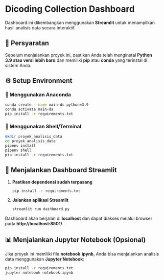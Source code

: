 # Dicoding Collection Dashboard

Dashboard ini dikembangkan menggunakan **Streamlit** untuk menampilkan hasil analisis data secara interaktif.

## 📌 Persyaratan
Sebelum menjalankan proyek ini, pastikan Anda telah menginstal **Python 3.9 atau versi lebih baru** dan memiliki **pip** atau **conda** yang terinstal di sistem Anda.

## ⚙️ Setup Environment

### 🔹 Menggunakan Anaconda
```bash
conda create --name main-ds python=3.9
conda activate main-ds
pip install -r requirements.txt
```

### 🔹 Menggunakan Shell/Terminal
```bash
mkdir proyek_analisis_data
cd proyek_analisis_data
pipenv install
pipenv shell
pip install -r requirements.txt
```

## 🚀 Menjalankan Dashboard Streamlit
1. **Pastikan dependensi sudah terpasang**
   ```bash
   pip install -r requirements.txt
   ```

2. **Jalankan aplikasi Streamlit**
   ```bash
   streamlit run dashboard.py
   ```

Dashboard akan berjalan di **localhost** dan dapat diakses melalui browser pada **http://localhost:8501/**.

## 📊 Menjalankan Jupyter Notebook (Opsional)
Jika proyek ini memiliki file **notebook.ipynb**, Anda bisa menjalankan analisis data menggunakan **Jupyter Notebook**:
```bash
pip install -r requirements.txt
jupyter notebook notebook.ipynb
```
